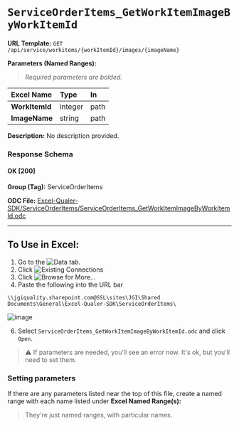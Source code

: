 # `ServiceOrderItems_GetWorkItemImageByWorkItemId`
> 
    
**URL Template:**
`GET /api/service/workitems/{workItemId}/images/{imageName}`

**Parameters (Named Ranges):**

> *Required parameters are bolded.*

| Excel Name     | Type    | In   |
|:---------------|:--------|:-----|
| **WorkItemId** | integer | path |
| **ImageName**  | string  | path |

**Description:**
No description provided.

### Response Schema

#### OK [200]



**Group (Tag):**
ServiceOrderItems

**ODC File:**
[Excel-Qualer-SDK/ServiceOrderItems/ServiceOrderItems_GetWorkItemImageByWorkItemId.odc](https://github.com/Johnson-Gage-Inspection-Inc/qualer-sdk-odc/blob/main/Excel-Qualer-SDK/ServiceOrderItems/ServiceOrderItems_GetWorkItemImageByWorkItemId.odc)

---

To Use in Excel:
---

1. Go to the ![`Data`](https://github.com/user-attachments/assets/da437a70-57b3-4c5b-bb01-4910ece19ed1)
 tab.
3. Click ![Existing Connections](https://github.com/user-attachments/assets/a2f1ed67-b2e0-4c23-ac90-68c870e60289)
4. Click ![`Browse for More...`](https://github.com/user-attachments/assets/8e698494-6865-41e7-b6fa-043aea81809a)
5. Paste the following into the URL bar
```
\\jgiquality.sharepoint.com@SSL\sites\JGI\Shared Documents\General\Excel-Qualer-SDK\ServiceOrderItems\
```

![image](https://github.com/user-attachments/assets/1e1a8d87-0377-446d-aaf5-d78562991db3)

6. Select `ServiceOrderItems_GetWorkItemImageByWorkItemId.odc` and click `Open`.

> ⚠️ If parameters are needed, you'll see an error now. It's ok, but you'll need to set them.

### Setting parameters
If there are any parameters listed near the top of this file, create a named range with each name listed under **Excel Named Range(s):**
> They're just named ranges, with particular names.
